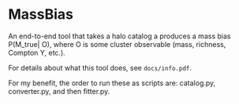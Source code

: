 # MassBias
An end-to-end tool that takes a halo catalog a produces a mass bias P(M_true| O), where O is some cluster observable (mass, richness, Compton Y, etc.).

For details about what this tool does, see `docs/info.pdf`.

For my benefit, the order to run these as scripts are: catalog.py, converter.py, and then fitter.py.